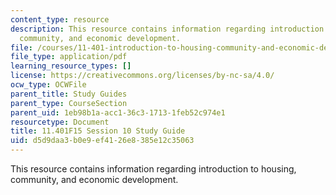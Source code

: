 ```yaml
---
content_type: resource
description: This resource contains information regarding introduction to housing,
  community, and economic development.
file: /courses/11-401-introduction-to-housing-community-and-economic-development-fall-2015/d5d9daa3b0e9ef4126e8385e12c35063_MIT11_401F15_Session10.pdf
file_type: application/pdf
learning_resource_types: []
license: https://creativecommons.org/licenses/by-nc-sa/4.0/
ocw_type: OCWFile
parent_title: Study Guides
parent_type: CourseSection
parent_uid: 1eb98b1a-acc1-36c3-1713-1feb52c974e1
resourcetype: Document
title: 11.401F15 Session 10 Study Guide
uid: d5d9daa3-b0e9-ef41-26e8-385e12c35063
---
```

This resource contains information regarding introduction to housing, community, and economic development.